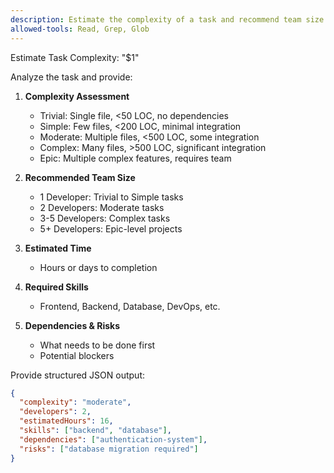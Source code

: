 ```yaml
---
description: Estimate the complexity of a task and recommend team size
allowed-tools: Read, Grep, Glob
---
```


Estimate Task Complexity: "$1"

Analyze the task and provide:

1. **Complexity Assessment**
   - Trivial: Single file, <50 LOC, no dependencies
   - Simple: Few files, <200 LOC, minimal integration
   - Moderate: Multiple files, <500 LOC, some integration
   - Complex: Many files, >500 LOC, significant integration
   - Epic: Multiple complex features, requires team

2. **Recommended Team Size**
   - 1 Developer: Trivial to Simple tasks
   - 2 Developers: Moderate tasks
   - 3-5 Developers: Complex tasks
   - 5+ Developers: Epic-level projects

3. **Estimated Time**
   - Hours or days to completion

4. **Required Skills**
   - Frontend, Backend, Database, DevOps, etc.

5. **Dependencies & Risks**
   - What needs to be done first
   - Potential blockers

Provide structured JSON output:
```json
{
  "complexity": "moderate",
  "developers": 2,
  "estimatedHours": 16,
  "skills": ["backend", "database"],
  "dependencies": ["authentication-system"],
  "risks": ["database migration required"]
}
```

